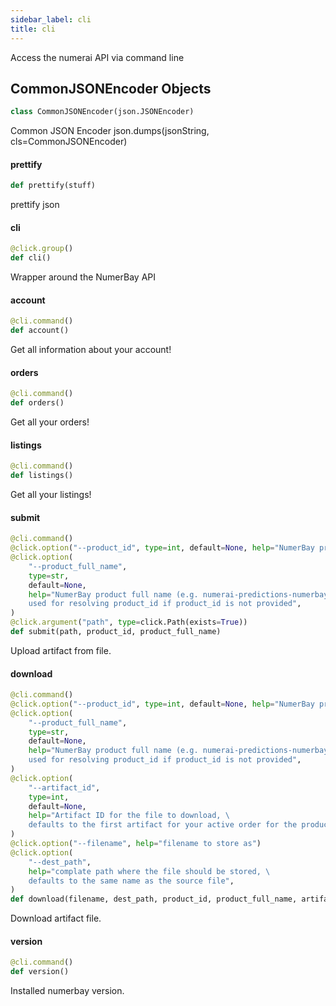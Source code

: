 ```yaml
---
sidebar_label: cli
title: cli
---
```


Access the numerai API via command line

## CommonJSONEncoder Objects

```python
class CommonJSONEncoder(json.JSONEncoder)
```

Common JSON Encoder
json.dumps(jsonString, cls=CommonJSONEncoder)

#### prettify

```python
def prettify(stuff)
```

prettify json

#### cli

```python
@click.group()
def cli()
```

Wrapper around the NumerBay API

#### account

```python
@cli.command()
def account()
```

Get all information about your account!

#### orders

```python
@cli.command()
def orders()
```

Get all your orders!

#### listings

```python
@cli.command()
def listings()
```

Get all your listings!

#### submit

```python
@cli.command()
@click.option("--product_id", type=int, default=None, help="NumerBay product ID")
@click.option(
    "--product_full_name",
    type=str,
    default=None,
    help="NumerBay product full name (e.g. numerai-predictions-numerbay), \
    used for resolving product_id if product_id is not provided",
)
@click.argument("path", type=click.Path(exists=True))
def submit(path, product_id, product_full_name)
```

Upload artifact from file.

#### download

```python
@cli.command()
@click.option("--product_id", type=int, default=None, help="NumerBay product ID")
@click.option(
    "--product_full_name",
    type=str,
    default=None,
    help="NumerBay product full name (e.g. numerai-predictions-numerbay), \
    used for resolving product_id if product_id is not provided",
)
@click.option(
    "--artifact_id",
    type=int,
    default=None,
    help="Artifact ID for the file to download, \
    defaults to the first artifact for your active order for the product",
)
@click.option("--filename", help="filename to store as")
@click.option(
    "--dest_path",
    help="complate path where the file should be stored, \
    defaults to the same name as the source file",
)
def download(filename, dest_path, product_id, product_full_name, artifact_id)
```

Download artifact file.

#### version

```python
@cli.command()
def version()
```

Installed numerbay version.

